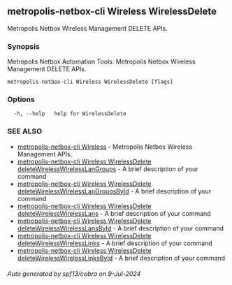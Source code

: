 ## metropolis-netbox-cli Wireless WirelessDelete

Metropolis Netbox Wireless Management DELETE APIs.

### Synopsis


Metropolis Netbox Automation Tools:
  Metropolis Netbox Wireless Management DELETE APIs.

```
metropolis-netbox-cli Wireless WirelessDelete [flags]
```

### Options

```
  -h, --help   help for WirelessDelete
```

### SEE ALSO

* [metropolis-netbox-cli Wireless]()	 - Metropolis Netbox Wireless Management APIs.
* [metropolis-netbox-cli Wireless WirelessDelete deleteWirelessWirelessLanGroups]()	 - A brief description of your command
* [metropolis-netbox-cli Wireless WirelessDelete deleteWirelessWirelessLanGroupsById]()	 - A brief description of your command
* [metropolis-netbox-cli Wireless WirelessDelete deleteWirelessWirelessLans]()	 - A brief description of your command
* [metropolis-netbox-cli Wireless WirelessDelete deleteWirelessWirelessLansById]()	 - A brief description of your command
* [metropolis-netbox-cli Wireless WirelessDelete deleteWirelessWirelessLinks]()	 - A brief description of your command
* [metropolis-netbox-cli Wireless WirelessDelete deleteWirelessWirelessLinksById]()	 - A brief description of your command

###### Auto generated by spf13/cobra on 9-Jul-2024
